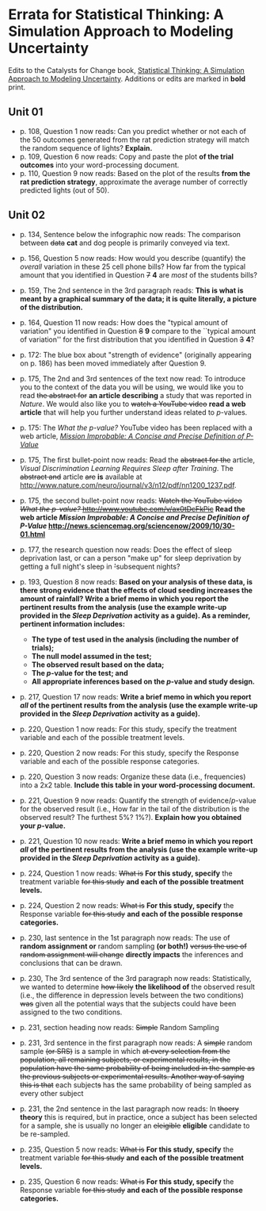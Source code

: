 Errata for Statistical Thinking: A Simulation Approach to Modeling Uncertainty
====================

Edits to the Catalysts for Change book, [Statistical Thinking: A Simulation Approach to Modeling Uncertainty](http://www.amazon.com/Statistical-Thinking-Simulation-Approach-Uncertainty/dp/0615691307/ref=sr_1_1?ie=UTF8&qid=1358431073&sr=8-1&keywords=Statistical+Thinking%3A+A+Simulation+Approach+to+Modeling+Uncertainty). 
Additions or edits are marked in __bold__ print.

Unit 01
-------

* p. 108, Question 1 now reads: Can you predict whether or not each of the 50 outcomes generated from the rat prediction
    strategy will match the random sequence of lights? __Explain.__
* p. 109,	Question 6 now reads: Copy and paste the plot __of the trial outcomes__ into your word-processing document.
* p. 110,	Question 9 now reads: Based on the plot of the results __from the rat prediction strategy__, 
    approximate the average number of correctly predicted lights (out of 50).

Unit 02
-------

* p. 134,	Sentence below the infographic now reads: The comparison between ~~data~~ __cat__ and dog people is primarily 
    conveyed via text.
* p. 156,	Question 5 now reads: How would you describe (quantify) the *overall* variation in these 25 
    cell phone bills? How far from the typical amount that you identified in Question ~~7~~ __4__ are *most* 
    of the students bills?
* p. 159, The 2nd sentence in the 3rd paragraph reads: __This is what is meant by a graphical summary of 
    the data; it is quite literally, a picture of the distribution.__
* p. 164, Question 11 now reads: How does the "typical amount of variation" you identified in 
    Question ~~8~~ __9__ compare to the ``typical amount of variation'' for the first distribution that you 
    identified in Question ~~3~~ __4__?
* p. 172: The blue box about "strength of evidence" (originally appearing on p. 186) 
    has been moved immediately after Question 9.
* p. 175, The 2nd and 3rd sentences of the text now read: To introduce you to the context of the data you will 
    be using, we would like you to read ~~the abstract for~~ __an article describing__ a study that was reported in 
    *Nature*. We would also like you to ~~watch a YouTube video~~ __read a web article__ that will help you further 
    understand ideas related to *p*-values.
* p. 175: The *What the p-value?* YouTube video has been replaced with a web article, [*Mission 
    Improbable: A Concise and Precise Definition of P-Value*](http://news.sciencemag.org/sciencenow/2009/10/30-01.html)
* p. 175, The first bullet-point now reads: Read the ~~abstract for the~~ article, *Visual Discrimination Learning Requires Sleep 
    after Training*. The ~~abstract and~~ article ~~are~~ __is__ available at http://www.nature.com/neuro/journal/v3/n12/pdf/nn1200_1237.pdf.
* p. 175, the second bullet-point now reads: ~~Watch the YouTube video *What the p-value?* 
    http://www.youtube.com/v/ax0tDcFkPic~~ __Read the web article *Mission Improbable: A Concise and Precise 
    Definition of P-Value* http://news.sciencemag.org/sciencenow/2009/10/30-01.html__
* p. 177, the research question now reads: Does the effect of sleep deprivation last, or can a person "make up" 
    for sleep deprivation by getting a full night's sleep in ~~'~~subsequent nights?
* p. 193, Question 8 now reads: __Based on your analysis of these data, is there strong evidence that the effects of cloud seeding increases the amount of rainfall? Write a brief memo in which you report the pertinent results from the analysis (use the example write-up provided in the *Sleep Deprivation* activity as a guide). As a reminder, pertinent information includes:__
    * __The type of test used in the analysis (including the number of trials);__
    * __The null model assumed in the test;__
    * __The observed result based on the data;__
    * __The *p*-value for the test; and__ 
    * __All appropriate inferences based on the *p*-value and study design.__

* p. 217, Question 17 now reads: __Write a brief memo in which you report *all* of the pertinent results from the analysis (use the example write-up provided in the *Sleep Deprivation* activity as a guide).__
* p. 220, Question 1 now reads: For this study, specify the treatment variable and each of the 
    possible treatment levels.
* p. 220, Question 2 now reads:  For this study, specify the Response variable and each of the 
    possible response categories.
* p. 220, Question 3 now reads:  Organize these data (i.e., frequencies) into a 2x2 table. 
    __Include this table in your word-processing document.__
* p. 221, Question 9 now reads: Quantify the strength of evidence/*p*-value for the observed result 
    (i.e., How far in the tail of the distribution is the observed result? The furthest 5%? 1%?). 
    __Explain how you obtained your *p*-value.__
* p. 221, Question 10 now reads: __Write a brief memo in which you report *all* of the pertinent results from the analysis (use the example write-up provided in the *Sleep Deprivation* activity as a guide).__

* p. 224, Question 1 now reads: ~~What is~~ __For this study, specify__ the treatment variable ~~for this study~~ __and each of the  possible treatment levels.__
* p. 224, Question 2 now reads:  ~~What is~~ __For this study, specify__ the Response variable ~~for this study~~ __and each of the possible response categories.__
* p. 230, last sentence in the 1st paragraph now reads: The use of __random assignment or__ random sampling __(or both!)__ ~~versus the use of random assignment will change~~ __directly impacts__ the inferences and conclusions that can be drawn.
* p. 230, The 3rd sentence of the 3rd paragraph now reads: Statistically, we wanted to determine ~~how likely~~ __the likelihood of__ the observed result (i.e., the difference in depression levels between the two conditions) ~~was~~ given all the potential ways that the subjects could have been assigned to the two conditions. 

* p. 231, section heading now reads: ~~Simple~~ Random Sampling

* p. 231, 3rd sentence in the first paragraph now reads: A ~~simple~~ random sample ~~(or SRS)~~ is a sample in which ~~at every selection from the population, all remaining subjects, or experimental results, in the population have the same probability of being included in the sample as the previous subjects or experimental results. Another way of saying this is that~~ each subject~~s~~ has the same probability of being sampled as every other subject
* p. 231, the 2nd sentence in the last paragraph now reads: In ~~thoery~~ __theory__ this is required, but in practice, once a subject has been selected for a sample, she is usually no longer an ~~eleigible~~ __eligible__ candidate to be re-sampled.

* p. 235, Question 5 now reads: ~~What is~~ __For this study, specify__ the treatment variable ~~for this study~~ __and each of the  possible treatment levels.__
* p. 235, Question 6 now reads:  ~~What is~~ __For this study, specify__ the Response variable ~~for this study~~ __and each of the possible response categories.__

<!--

* p. 178	Make students enter data in-class. Make students graph the observed data in-class
* p. 187	Third bullet point is missing the group name “Sleep Deprived” before the mean is reported: “(M = 3.9 milliseconds),”
* p. 192	Airline HW – Question 2: Need to specify the three things they should talk about (shape, center, variation)
* p. 193	Question 8: tell the students to do a write up like was first shown in class for the sleep deprivation study instead of seeming to ask them to answer the research question based upon just their p-value. The way we have the question worded now, it is not clear that we are asking them to write up a report (which we may not be, let me know if we're not), but the suggested answer is certainly saying that this is what we expect.
* p. 200: On #7 it says “Ordinary shoe group average heightn:” Delete the extra n at the end.
* p. 214	Third and fourth bullets in the box on the margin: Right now, it's not clear that they are right-clicking on the "Dolphin Therapy - YES" percent and "Control -YES" percent.  It should be clear that they're clicking on the % in each group who improved, because this is the way we were having them calculate the observed results in pages 210-211.

* p. 221  Question 10 should be re-worded to say: “Answer the research question. Explain your reasoning based on your simulation results. Your answer should include the p-value and should be stated in the context of whether or not yawning is contagious.”




* p. 242, first full pararagraph: "In 1988, results released to the public from the National Household Survey on Drug Abuse created the false perception that crack cocaine smoking was more common among blacks and Hispanics than among white Americans." Isn't this statement technically true, and thus not a "false perception"?  The false perception is that there is a link between ethnicity and crack cocaine smoking, which is different than the correct statement that it is more common among blacks and Hispanics.
* p. 244	Rephrase the research question so that it does not apply cause-and-effect:  "In the 1991 downsizing of the Westvaco corporation, were older employees significantly more likely to get laid off than younger employees?"
* p. 249, equation before #3:	 Equation has extra “* 100” in it, which should be removed to make the equation accurate.  ((58/137) * 100 = 42.3, not 0.423)
* p. 263 part (c) and p. 265 table:  Change “attribute to “variable”
* p. 270, Question 10:  change fist sentence to: “Just as with…this study made use of randomness in the design of the study.
* p. 271, 5th line: Change “contreversial” to “controversial”

Unit 03
-------

* p. 288, #7: Replace “passage below” with “Gettysburg address” because the address appears on the previous page
* p. 296	delete bullet: “Change the sample size from 10 to 25”. They already did this on p. 294.
* p. 308, Question 17	“Describe the population of students to which these sample
estimates (mean and standard deviation) apply?” should end with a period, not question mark.
* p. 315 question 6	Change “hand span lengths” to “percentages” and “Question 2” to “Question 3” (or just skip 6 entirely)
* p. 315, last paragraph, last sentence: 	“In another study the researchers might have found that 77 of the 124 couples, or 62%, of the couples leaned to the right when kissing.” Comma after 62% should be after “of the couples”, i.e. “...  124 couples, or 62% of the couples, leaned to the right …”
* p. 316, 3rd paragraph, first sentence	Comma should be removed; the sentence should be: “What you have is the observed data.”
* p. 319, 2nd-to-last paragraph, second sentence	Remove comma in phrase “sample statistic, and a margin of error”
* p. 327, 2nd sentence	Add comma after “on average”: “... tutoring program have, on average raised their school performance ...” should be “... tutoring program have, on average, raised their school performance ...”
* p. 330 instructions in margin	4th bullet: Delete extraneous ‘in’: “Copy and paste in the 19 memory scores for the JFKC group into the other mixer” should be “Copy and paste the 19 memory scores for the JFKC group into the other mixer”
5th bullet should say mean_JFKC_score instead of mean_JFK_score
last bullet: “the” is misplaced near end of sentence: “compute the difference between mean_JFK_score and the mean_JFKC_score attributes” should be “compute the difference between the mean_JFK_score and mean_JFKC_score attributes”
* p. 343 #17	Last line should say “See Question 6” instead of “See Question 5”
* p. 344	About half way down:  population is misspelled. 
* p.344	Question at the end of same paragraph as above should end with a question mark, not a period.
* p. 338	Question 2 should end with a question mark, not a period.

-->

